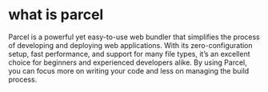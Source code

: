 
<!-- namste react -->

# what is  parcel
Parcel is a powerful yet easy-to-use web bundler that simplifies the process of developing and deploying web applications. With its zero-configuration setup, fast performance, and support for many file types, it’s an excellent choice for beginners and experienced developers alike. By using Parcel, you can focus more on writing your code and less on managing the build process.